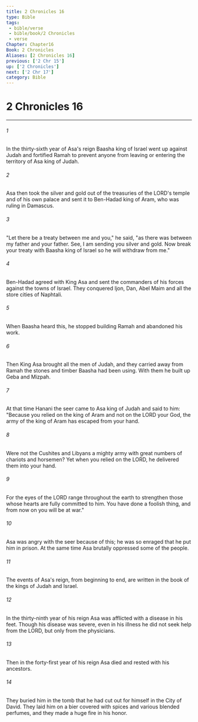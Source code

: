 ```yaml
---
title: 2 Chronicles 16
type: Bible
tags:
 - bible/verse
 - bible/book/2 Chronicles
 - verse
Chapter: Chapter16
Book: 2 Chronicles
Aliases: [2 Chronicles 16]
previous: ['2 Chr 15']
up: ['2 Chronicles']
next: ['2 Chr 17']
category: Bible
---
```

# 2 Chronicles 16

***


###### 1 
In the thirty-sixth year of Asa's reign Baasha king of Israel went up against Judah and fortified Ramah to prevent anyone from leaving or entering the territory of Asa king of Judah. 

###### 2 
Asa then took the silver and gold out of the treasuries of the LORD's temple and of his own palace and sent it to Ben-Hadad king of Aram, who was ruling in Damascus. 

###### 3 
"Let there be a treaty between me and you," he said, "as there was between my father and your father. See, I am sending you silver and gold. Now break your treaty with Baasha king of Israel so he will withdraw from me." 

###### 4 
Ben-Hadad agreed with King Asa and sent the commanders of his forces against the towns of Israel. They conquered Ijon, Dan, Abel Maim and all the store cities of Naphtali. 

###### 5 
When Baasha heard this, he stopped building Ramah and abandoned his work. 

###### 6 
Then King Asa brought all the men of Judah, and they carried away from Ramah the stones and timber Baasha had been using. With them he built up Geba and Mizpah. 

###### 7 
At that time Hanani the seer came to Asa king of Judah and said to him: "Because you relied on the king of Aram and not on the LORD your God, the army of the king of Aram has escaped from your hand. 

###### 8 
Were not the Cushites and Libyans a mighty army with great numbers of chariots and horsemen? Yet when you relied on the LORD, he delivered them into your hand. 

###### 9 
For the eyes of the LORD range throughout the earth to strengthen those whose hearts are fully committed to him. You have done a foolish thing, and from now on you will be at war." 

###### 10 
Asa was angry with the seer because of this; he was so enraged that he put him in prison. At the same time Asa brutally oppressed some of the people. 

###### 11 
The events of Asa's reign, from beginning to end, are written in the book of the kings of Judah and Israel. 

###### 12 
In the thirty-ninth year of his reign Asa was afflicted with a disease in his feet. Though his disease was severe, even in his illness he did not seek help from the LORD, but only from the physicians. 

###### 13 
Then in the forty-first year of his reign Asa died and rested with his ancestors. 

###### 14 
They buried him in the tomb that he had cut out for himself in the City of David. They laid him on a bier covered with spices and various blended perfumes, and they made a huge fire in his honor. 
